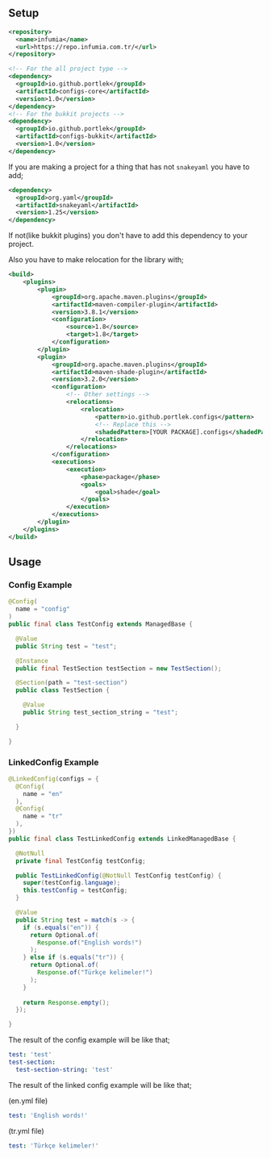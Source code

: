 ## Setup

```xml
<repository>
  <name>infumia</name>
  <url>https://repo.infumia.com.tr/</url>
</repository>

<!-- For the all project type -->
<dependency>
  <groupId>io.github.portlek</groupId>
  <artifactId>configs-core</artifactId>
  <version>1.0</version>
</dependency>
<!-- For the bukkit projects -->
<dependency>
  <groupId>io.github.portlek</groupId>
  <artifactId>configs-bukkit</artifactId>
  <version>1.0</version>
</dependency>
```

If you are making a project for a thing that has not `snakeyaml` you have to add;

```xml
<dependency>
  <groupId>org.yaml</groupId>
  <artifactId>snakeyaml</artifactId>
  <version>1.25</version>
</dependency>
```

If not(like bukkit plugins) you don't have to add this dependency to your project.

Also you have to make relocation for the library with;

```xml
<build>
    <plugins>
        <plugin>
            <groupId>org.apache.maven.plugins</groupId>
            <artifactId>maven-compiler-plugin</artifactId>
            <version>3.8.1</version>
            <configuration>
                <source>1.8</source>
                <target>1.8</target>
            </configuration>
        </plugin>
        <plugin>
            <groupId>org.apache.maven.plugins</groupId>
            <artifactId>maven-shade-plugin</artifactId>
            <version>3.2.0</version>
            <configuration>
                <!-- Other settings -->
                <relocations>
                    <relocation>
                        <pattern>io.github.portlek.configs</pattern>
                        <!-- Replace this -->
                        <shadedPattern>[YOUR PACKAGE].configs</shadedPattern>
                    </relocation>
                </relocations>
            </configuration>
            <executions>
                <execution>
                    <phase>package</phase>
                    <goals>
                        <goal>shade</goal>
                    </goals>
                </execution>
            </executions>
        </plugin>
    </plugins>
</build>
```

## Usage

### Config Example

```java
@Config(
  name = "config"
)
public final class TestConfig extends ManagedBase {

  @Value
  public String test = "test";

  @Instance
  public final TestSection testSection = new TestSection();

  @Section(path = "test-section")
  public class TestSection {

    @Value
    public String test_section_string = "test";

  }

}
```

### LinkedConfig Example

```java
@LinkedConfig(configs = {
  @Config(
    name = "en"
  ),
  @Config(
    name = "tr"
  ),
})
public final class TestLinkedConfig extends LinkedManagedBase {

  @NotNull
  private final TestConfig testConfig;

  public TestLinkedConfig(@NotNull TestConfig testConfig) {
    super(testConfig.language);
    this.testConfig = testConfig;
  }

  @Value
  public String test = match(s -> {
    if (s.equals("en")) {
      return Optional.of(
        Response.of("English words!")
      );
    } else if (s.equals("tr")) {
      return Optional.of(
        Response.of("Türkçe kelimeler!")
      );
    }
    
    return Response.empty();
  });

}
```

The result of the config example will be like that;

```yml
test: 'test'
test-section:
  test-section-string: 'test'
```

The result of the linked config example will be like that;

(en.yml file)
```yml
test: 'English words!'
```
(tr.yml file)
```yml
test: 'Türkçe kelimeler!'
```
